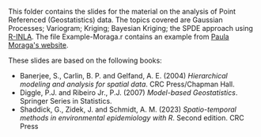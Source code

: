 This folder contains the slides for the material on the analysis of Point Referenced (Geostatistics) data. 
The topics covered are Gaussian Processes; Variogram; Kriging; Bayesian Kriging; the SPDE approach using [R-INLA](https://www.r-inla.org/).
The file Example-Moraga.r contains an example from [Paula Moraga's website](https://www.paulamoraga.com/book-spatial/sec-geostatisticaldataSPDE.html).

These slides are based on the following books:

- Banerjee, S., Carlin, B. P. and Gelfand, A. E. (2004) _Hierarchical modeling and analysis for spatial data_. CRC Press/Chapman Hall.
- Diggle, P.J. and Ribeiro Jr., P.J. (2007) _Model-based Geostatistics_. Springer Series in Statistics.
- Shaddick, G., Zidek, J. and Schmidt, A. M. (2023) _Spatio-temporal methods in environmental epidemiology with R_. Second edition. CRC Press
